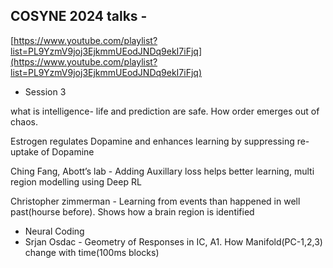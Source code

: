 ## COSYNE 2024 talks -

[https://www.youtube.com/playlist?list=PL9YzmV9joj3EjkmmUEodJNDq9ekI7iFjq](https://www.youtube.com/playlist?list=PL9YzmV9joj3EjkmmUEodJNDq9ekI7iFjq)

- Session 3

what is intelligence- life and prediction are safe. How order emerges out of chaos.

Estrogen regulates Dopamine and enhances learning by suppressing re-uptake of Dopamine

Ching Fang, Abott’s lab - Adding Auxillary loss helps better learning, multi region modelling using Deep RL

Christopher zimmerman - Learning from events than happened in well past(hourse before). Shows how a brain region is identified

- Neural Coding
- Srjan Osdac - Geometry of Responses in IC, A1. How Manifold(PC-1,2,3) change with time(100ms blocks)